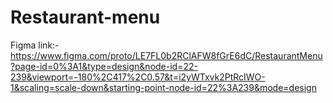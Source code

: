 # Restaurant-menu
Figma link:-
https://www.figma.com/proto/LE7FL0b2RClAFW8fGrE6dC/RestaurantMenu?page-id=0%3A1&type=design&node-id=22-239&viewport=-180%2C417%2C0.57&t=i2yWTxvk2PtRcIWO-1&scaling=scale-down&starting-point-node-id=22%3A239&mode=design
